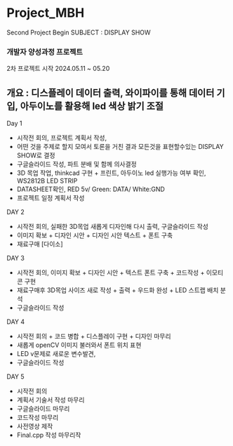 # Project_MBH
Second Project Begin
SUBJECT : DISPLAY SHOW

### 개발자 양성과정 프로젝트
2차 프로젝트 시작 2024.05.11 ~ 05.20

개요 : 디스플레이 데이터 출력, 와이파이를 통해 데이터 기입, 아두이노를 활용해 led 색상 밝기 조절
---------------------------------------------------------------------------------------------
Day 1 
* 시작전 회의, 프로젝트 계획서 작성, 
* 어떤 것을 주제로 할지 모여서 토론을 거친 결과 모든것을 표현할수있는 DISPLAY SHOW로 결정   
* 구글슬라이드 작성, 파트 분배 및 함께 의사결정
* 3D 목업 작업, thinkcad 구현 + 프린트, 아두이노 led 실행가능 여부 확인, WS2812B LED STRIP
* DATASHEET확인, RED 5v/ Green: DATA/ White:GND
* 프로젝트 일정 계획서 작성

DAY 2 
* 시작전 회의, 실패한 3D목업 새롭게 디자인해 다시 출력, 구글슬라이드 작성 
* 이미지 확보 + 디자인 시안 + 디자인 시안 텍스트 + 폰트 구축
* 재료구매 [다이소]

DAY 3 
* 시작전 회의, 이미지 확보 + 디자인 시안 + 텍스트 폰트 구축 + 코드작성 + 이모티콘 구현
* 재료구매후 3D목업 사이즈 새로 작성 + 출력 + 우드화 완성 + LED 스트랩 배치 분석
* 구글슬라이드 작성

DAY 4 
* 시작전 회의 + 코드 병합 + 디스플레이 구현 + 디자인 마무리
* 새롭게 openCV 이미지 불러와서 폰트 위치 표현 
* LED v문제로 새로운 변수발견,
* 구글슬라이드 작성
  
DAY 5
* 시작전 회의
* 계획서 기술서 작성 마무리
* 구글슬라이드 마무리
* 코드작성 마무리
* 사전영상 제작
* Final.cpp 작성 마무리작